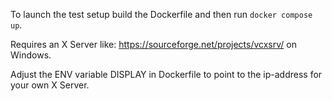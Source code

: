To launch the test setup build the Dockerfile and then run `docker compose up`.

Requires an X Server like: https://sourceforge.net/projects/vcxsrv/ on Windows.

Adjust the ENV variable DISPLAY in Dockerfile to point to the ip-address for your own X Server.
